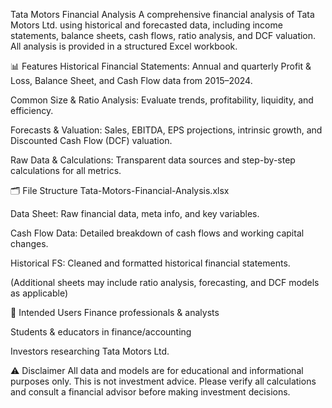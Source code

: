 Tata Motors Financial Analysis
A comprehensive financial analysis of Tata Motors Ltd. using historical and forecasted data, including income statements, balance sheets, cash flows, ratio analysis, and DCF valuation. All analysis is provided in a structured Excel workbook.

📊 Features
Historical Financial Statements: Annual and quarterly Profit & Loss, Balance Sheet, and Cash Flow data from 2015–2024.

Common Size & Ratio Analysis: Evaluate trends, profitability, liquidity, and efficiency.

Forecasts & Valuation: Sales, EBITDA, EPS projections, intrinsic growth, and Discounted Cash Flow (DCF) valuation.

Raw Data & Calculations: Transparent data sources and step-by-step calculations for all metrics.

🗂️ File Structure
Tata-Motors-Financial-Analysis.xlsx

Data Sheet: Raw financial data, meta info, and key variables.

Cash Flow Data: Detailed breakdown of cash flows and working capital changes.

Historical FS: Cleaned and formatted historical financial statements.

(Additional sheets may include ratio analysis, forecasting, and DCF models as applicable)

👤 Intended Users
Finance professionals & analysts

Students & educators in finance/accounting

Investors researching Tata Motors Ltd.

⚠️ Disclaimer
All data and models are for educational and informational purposes only. This is not investment advice. Please verify all calculations and consult a financial advisor before making investment decisions.
